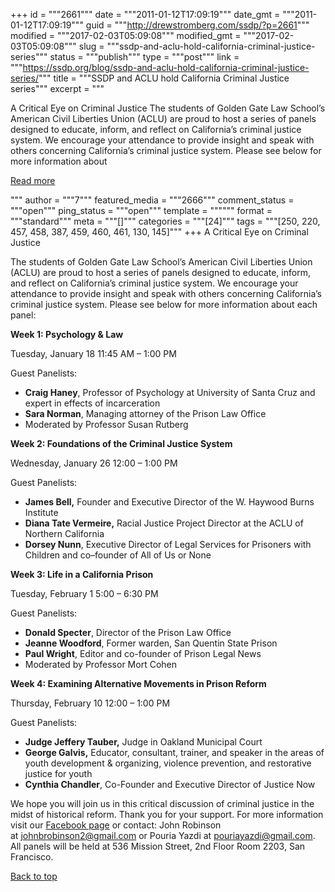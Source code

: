 +++
id = """2661"""
date = """2011-01-12T17:09:19"""
date_gmt = """2011-01-12T17:09:19"""
guid = """http://drewstromberg.com/ssdp/?p=2661"""
modified = """2017-02-03T05:09:08"""
modified_gmt = """2017-02-03T05:09:08"""
slug = """ssdp-and-aclu-hold-california-criminal-justice-series"""
status = """publish"""
type = """post"""
link = """https://ssdp.org/blog/ssdp-and-aclu-hold-california-criminal-justice-series/"""
title = """SSDP and ACLU hold California Criminal Justice series"""
excerpt = """<p>A Critical Eye on Criminal Justice The students of Golden Gate Law School’s American Civil Liberties Union (ACLU) are proud to host a series of panels designed to educate, inform, and reflect on California&#8217;s criminal justice system. We encourage your attendance to provide insight and speak with others concerning California&#8217;s criminal justice system. Please see below for more information about</p>
<div class="h10"></div>
<p><a class="more-link2 flat" href="https://ssdp.org/blog/ssdp-and-aclu-hold-california-criminal-justice-series/">Read more</a></p>
"""
author = """7"""
featured_media = """2666"""
comment_status = """open"""
ping_status = """open"""
template = """"""
format = """standard"""
meta = """[]"""
categories = """[24]"""
tags = """[250, 220, 457, 458, 387, 459, 460, 461, 130, 145]"""
+++
A Critical Eye on Criminal Justice

The students of Golden Gate Law School’s American Civil Liberties Union (ACLU) are proud to host a series of panels designed to educate, inform, and reflect on California&#8217;s criminal justice system. We encourage your attendance to provide insight and speak with others concerning California&#8217;s criminal justice system. Please see below for more information about each panel:

<strong>Week 1: Psychology &amp; Law</strong>

Tuesday, January 18 11:45 AM – 1:00 PM

Guest Panelists:
<ul>
	<li><strong>Craig Haney</strong>, Professor of Psychology at University of Santa Cruz and expert in effects of incarceration</li>
	<li><strong>Sara Norman</strong>, Managing attorney of the Prison Law Office</li>
	<li>Moderated by Professor Susan Rutberg</li>
</ul>
<strong>Week 2: Foundations of the Criminal Justice System</strong>

Wednesday, January 26 12:00 – 1:00 PM

Guest Panelists:
<ul>
	<li><strong>James Bell,</strong> Founder and Executive Director of the W. Haywood Burns Institute</li>
	<li><strong>Diana Tate Vermeire,</strong> Racial Justice Project Director at the ACLU of Northern California</li>
	<li><strong>Dorsey Nunn</strong>, Executive Director of Legal Services for Prisoners with Children and co–founder of All of Us or None</li>
</ul>
<strong>Week 3: Life in a California Prison</strong>

Tuesday, February 1 5:00 – 6:30 PM

Guest Panelists:
<ul>
	<li><strong>Donald Specter</strong>, Director of the Prison Law Office</li>
	<li><strong>Jeanne Woodford</strong>, Former warden, San Quentin State Prison</li>
	<li><strong>Paul Wright</strong>, Editor and co-founder of Prison Legal News</li>
	<li>Moderated by Professor Mort Cohen</li>
</ul>
<strong>Week 4: Examining Alternative Movements in Prison Reform</strong>

Thursday, February 10 12:00 – 1:00 PM

Guest Panelists:
<ul>
	<li><strong>Judge Jeffery Tauber,</strong> Judge in Oakland Municipal Court</li>
	<li><strong>George Galvis,</strong> Educator, consultant, trainer, and speaker in the areas of youth development &amp; organizing, violence prevention, and restorative justice for youth</li>
	<li><strong>Cynthia Chandler</strong>, Co-Founder and Executive Director of Justice Now</li>
</ul>
We hope you will join us in this critical discussion of criminal justice in the midst of historical reform. Thank you for your support. For more information visit our <a href="http://facebook.us2.list-manage1.com/track/click?u=6db8319d2eac54cf4264d03e9&amp;id=33f442c39c&amp;e=84b91cd7e7" target="_blank">Facebook page</a> or contact: John Robinson at <a href="mailto:johnbrobinson2@gmail.com" target="_blank">johnbrobinson2@gmail.com</a> or Pouria Yazdi at <a href="mailto:pouriayazdi@gmail.com" target="_blank">pouriayazdi@gmail.com</a>. All panels will be held at 536 Mission Street, 2nd Floor Room 2203, San Francisco.

<a title="Back to Top" href="http://ssdp.org/news/blog/ssdp-and-aclu-hold-california-criminal-justice-series#top">Back to top</a>

